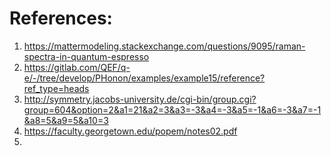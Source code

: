 # References:
1. https://mattermodeling.stackexchange.com/questions/9095/raman-spectra-in-quantum-espresso
2. https://gitlab.com/QEF/q-e/-/tree/develop/PHonon/examples/example15/reference?ref_type=heads
3. http://symmetry.jacobs-university.de/cgi-bin/group.cgi?group=604&option=2&a1=21&a2=3&a3=-3&a4=-3&a5=-1&a6=-3&a7=-1&a8=5&a9=5&a10=3
4. https://faculty.georgetown.edu/popem/notes02.pdf
5. 
